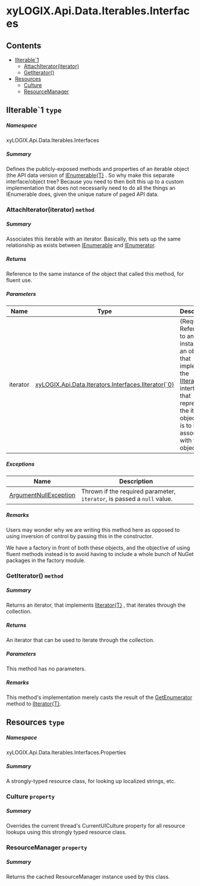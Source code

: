 <a name='assembly'></a>
# xyLOGIX.Api.Data.Iterables.Interfaces

## Contents

- [IIterable\`1](#T-xyLOGIX-Api-Data-Iterables-Interfaces-IIterable`1 'xyLOGIX.Api.Data.Iterables.Interfaces.IIterable`1')
  - [AttachIterator(iterator)](#M-xyLOGIX-Api-Data-Iterables-Interfaces-IIterable`1-AttachIterator-xyLOGIX-Api-Data-Iterators-Interfaces-IIterator{`0}- 'xyLOGIX.Api.Data.Iterables.Interfaces.IIterable`1.AttachIterator(xyLOGIX.Api.Data.Iterators.Interfaces.IIterator{`0})')
  - [GetIterator()](#M-xyLOGIX-Api-Data-Iterables-Interfaces-IIterable`1-GetIterator 'xyLOGIX.Api.Data.Iterables.Interfaces.IIterable`1.GetIterator')
- [Resources](#T-xyLOGIX-Api-Data-Iterables-Interfaces-Properties-Resources 'xyLOGIX.Api.Data.Iterables.Interfaces.Properties.Resources')
  - [Culture](#P-xyLOGIX-Api-Data-Iterables-Interfaces-Properties-Resources-Culture 'xyLOGIX.Api.Data.Iterables.Interfaces.Properties.Resources.Culture')
  - [ResourceManager](#P-xyLOGIX-Api-Data-Iterables-Interfaces-Properties-Resources-ResourceManager 'xyLOGIX.Api.Data.Iterables.Interfaces.Properties.Resources.ResourceManager')

<a name='T-xyLOGIX-Api-Data-Iterables-Interfaces-IIterable`1'></a>
## IIterable\`1 `type`

##### Namespace

xyLOGIX.Api.Data.Iterables.Interfaces

##### Summary

Defines the publicly-exposed methods and properties of an iterable object (the API data version of [IEnumerable{T}](http://msdn.microsoft.com/query/dev14.query?appId=Dev14IDEF1&l=EN-US&k=k:System.Collections.Generic.IEnumerable 'System.Collections.Generic.IEnumerable{T}') . So why make this separate interface/object tree? Because you need to then bolt this up to a custom implementation that does not necessarily need to do all the things an IEnumerable does, given the unique nature of paged API data.

<a name='M-xyLOGIX-Api-Data-Iterables-Interfaces-IIterable`1-AttachIterator-xyLOGIX-Api-Data-Iterators-Interfaces-IIterator{`0}-'></a>
### AttachIterator(iterator) `method`

##### Summary

Associates this iterable with an iterator. Basically, this sets up the same relationship as exists between [IEnumerable](http://msdn.microsoft.com/query/dev14.query?appId=Dev14IDEF1&l=EN-US&k=k:System.Collections.Generic.IEnumerable 'System.Collections.Generic.IEnumerable') and [IEnumerator](http://msdn.microsoft.com/query/dev14.query?appId=Dev14IDEF1&l=EN-US&k=k:System.Collections.Generic.IEnumerator 'System.Collections.Generic.IEnumerator').

##### Returns

Reference to the same instance of the object that called this method, for fluent use.

##### Parameters

| Name | Type | Description |
| ---- | ---- | ----------- |
| iterator | [xyLOGIX.Api.Data.Iterators.Interfaces.IIterator{\`0}](#T-xyLOGIX-Api-Data-Iterators-Interfaces-IIterator{`0} 'xyLOGIX.Api.Data.Iterators.Interfaces.IIterator{`0}') | (Required.) Reference to an instance of an object that implements the [IIterator{T}](#T-xyLOGIX-Api-Data-Iterators-Interfaces-IIterator{T} 'xyLOGIX.Api.Data.Iterators.Interfaces.IIterator{T}') interface that represents the iterator object that is to be associated with this object. |

##### Exceptions

| Name | Description |
| ---- | ----------- |
| [ArgumentNullException](#T-ArgumentNullException 'ArgumentNullException') | Thrown if the required parameter, `iterator`, is passed a `null` value. |

##### Remarks

Users may wonder why we are writing this method here as opposed to using inversion of control by passing this in the constructor.



We have a factory in front of both these objects, and the objective of using fluent methods instead is to avoid having to include a whole bunch of NuGet packages in the factory module.

<a name='M-xyLOGIX-Api-Data-Iterables-Interfaces-IIterable`1-GetIterator'></a>
### GetIterator() `method`

##### Summary

Returns an iterator, that implements [IIterator{T}](#T-xyLOGIX-Api-Data-Iterators-Interfaces-IIterator{T} 'xyLOGIX.Api.Data.Iterators.Interfaces.IIterator{T}') , that iterates through the collection.

##### Returns

An iterator that can be used to iterate through the collection.

##### Parameters

This method has no parameters.

##### Remarks

This method's implementation merely casts the result of the [GetEnumerator](#M-xyLOGIX-Api-Data-Iterables-IterableBase-GetEnumerator 'xyLOGIX.Api.Data.Iterables.IterableBase.GetEnumerator') method to [IIterator{T}](#T-xyLOGIX-Api-Data-Iterators-Interfaces-IIterator{T} 'xyLOGIX.Api.Data.Iterators.Interfaces.IIterator{T}').

<a name='T-xyLOGIX-Api-Data-Iterables-Interfaces-Properties-Resources'></a>
## Resources `type`

##### Namespace

xyLOGIX.Api.Data.Iterables.Interfaces.Properties

##### Summary

A strongly-typed resource class, for looking up localized strings, etc.

<a name='P-xyLOGIX-Api-Data-Iterables-Interfaces-Properties-Resources-Culture'></a>
### Culture `property`

##### Summary

Overrides the current thread's CurrentUICulture property for all resource lookups using this strongly typed resource class.

<a name='P-xyLOGIX-Api-Data-Iterables-Interfaces-Properties-Resources-ResourceManager'></a>
### ResourceManager `property`

##### Summary

Returns the cached ResourceManager instance used by this class.
